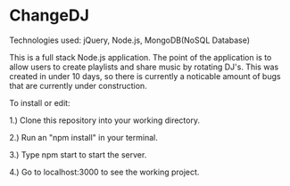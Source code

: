 # ChangeDJ
Technologies used: jQuery, Node.js, MongoDB(NoSQL Database)

This is a full stack Node.js application. The point of the application is to allow users to create playlists and share music by rotating DJ's. This was created in under 10 days, so there is currently a noticable amount of bugs that are currently under construction.

To install or edit:

1.) Clone this repository into your working directory.

2.) Run an "npm install" in your terminal.

3.) Type npm start to start the server.

4.) Go to localhost:3000 to see the working project.

